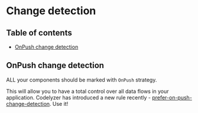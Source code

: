 # Change detection

## Table of contents

* [OnPush change detection](#onpush-change-detection)

## OnPush change detection

ALL your components should be marked with `OnPush` strategy.

This will allow you to have a total control over all data flows in your application. Codelyzer has introduced a new rule recently - [prefer-on-push-change-detection](http://codelyzer.com/rules/prefer-on-push-component-change-detection/). Use it!
